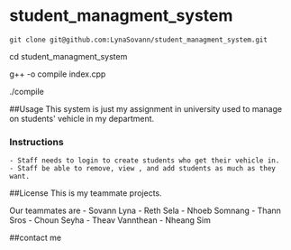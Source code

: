 ﻿# student_managment_system

    git clone git@github.com:LynaSovann/student_managment_system.git

cd student_managment_system

g++ -o compile index.cpp

./compile

##Usage
This system is just my assignment in university used to manage on students' vehicle in my department.
### Instructions
    - Staff needs to login to create students who get their vehicle in.
    - Staff be able to remove, view , and add students as much as they want.

##License
This is my teammate projects.

Our teammates are 
                                    -  Sovann Lyna
                                    - Reth Sela
                                    - Nhoeb Somnang
                                    - Thann Sros
                                    -  Choun Seyha
                                    - Theav Vannthean
                                    - Nheang Sim

##contact me


